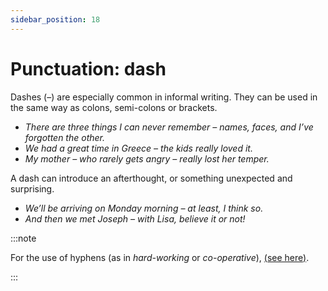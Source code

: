 ```yaml
---
sidebar_position: 18
---
```


# Punctuation: dash

Dashes (–) are especially common in informal writing. They can be used in the same way as colons, semi-colons or brackets.

- *There are three things I can never remember – names, faces, and I’ve forgotten the other.*
- *We had a great time in Greece – the kids really loved it.*
- *My mother – who rarely gets angry – really lost her temper.*

A dash can introduce an afterthought, or something unexpected and surprising.

- *We’ll be arriving on Monday morning – at least, I think so.*
- *And then we met Joseph – with Lisa, believe it or not!*

:::note

For the use of hyphens (as in *hard-working* or *co-operative*), [(see here)](./../../vocabulary/word-formation-and-spelling/hyphens).

:::
